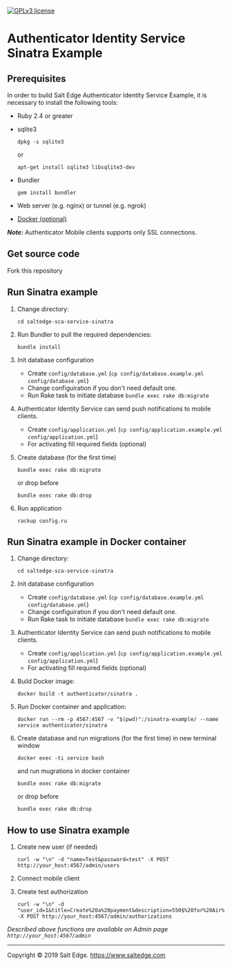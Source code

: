 [![GPLv3 license](https://img.shields.io/badge/License-GPLv3-blue.svg)](http://perso.crans.org/besson/LICENSE.html)
# Authenticator Identity Service Sinatra Example

## Prerequisites

In order to build Salt Edge Authenticator Identity Service Example, it is necessary to install the following tools:

* Ruby 2.4 or greater  

* sqlite3  
	```
	dpkg -s sqlite3
	```
	or
	```
	apt-get install sqlite3 libsqlite3-dev
	```

* Bundler  
	```
	gem install bundler
	```

* Web server (e.g. nginx) or tunnel (e.g. ngrok)  
  
* [Docker (optional)](https://www.docker.com/)  

***Note:*** Authenticator Mobile clients supports only SSL connections.  

## Get source code

Fork this repository  

## Run Sinatra example

1. Change directory:
	```
	cd saltedge-sca-service-sinatra
	```

1. Run Bundler to pull the required dependencies:
	```
	bundle install
	```

1. Init database configuration
    * Create `config/database.yml` (`cp config/database.example.yml config/database.yml`)
    * Change configuiration if you don't need default one.
    * Run Rake task to initiate database `bundle exec rake db:migrate`

1. Authenticator Identity Service can send push notifications to mobile clients. 
    * Create `config/application.yml` (`cp config/application.example.yml config/application.yml`)
    * For activating fill required fields (optional)

1. Create database (for the first time)
	```
	bundle exec rake db:migrate
	```
	or drop before
	```
	bundle exec rake db:drop
	```

1. Run application
	```
	rackup config.ru
	```

## Run Sinatra example in Docker container

1. Change directory:
	```
	cd saltedge-sca-service-sinatra
	```

1. Init database configuration
    * Create `config/database.yml` (`cp config/database.example.yml config/database.yml`)
    * Change configuiration if you don't need default one.
    * Run Rake task to initiate database `bundle exec rake db:migrate`

1. Authenticator Identity Service can send push notifications to mobile clients. 
    * Create `config/application.yml` (`cp config/application.example.yml config/application.yml`)
    * For activating fill required fields (optional)

1. Build Docker image:
	```
	docker build -t authenticator/sinatra .
	```

1. Run Docker container and application:
	```
	docker run --rm -p 4567:4567 -v "$(pwd)":/sinatra-example/ --name service authenticator/sinatra
	```

1. Create database and run migrations (for the first time)
	in new terminal window
	```
	docker exec -ti service bash
	```
	and run mugrations in docker container
	```
	bundle exec rake db:migrate
	```
	or drop before
	```
	bundle exec rake db:drop
	```

## How to use Sinatra example
  
1. Create new user (if needed)  
	```
	curl -w "\n" -d "name=Test&password=test" -X POST http://your_host:4567/admin/users
	```

1. Connect mobile client  

1. Create test authorization  
	```
	curl -w "\n" -d "user_id=1&title=Create%20a%20payment&description=550$%20for%20Air%20America&authorization_code=123456789" -X POST http://your_host:4567/admin/authorizations
	```

_Described above functions are available on Admin page `http://your_host:4567/admin`_
  
----
Copyright © 2019 Salt Edge. https://www.saltedge.com  
